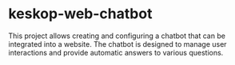 # keskop-web-chatbot
This project allows creating and configuring a chatbot that can be integrated into a website. The chatbot is designed to manage user interactions and provide automatic answers to various questions.
